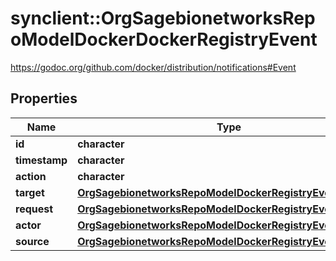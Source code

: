 # synclient::OrgSagebionetworksRepoModelDockerDockerRegistryEvent

https://godoc.org/github.com/docker/distribution/notifications#Event

## Properties
Name | Type | Description | Notes
------------ | ------------- | ------------- | -------------
**id** | **character** |  | [optional] 
**timestamp** | **character** |  | [optional] 
**action** | **character** |  | [optional] 
**target** | [**OrgSagebionetworksRepoModelDockerRegistryEventTarget**](org.sagebionetworks.repo.model.docker.RegistryEventTarget.md) |  | [optional] 
**request** | [**OrgSagebionetworksRepoModelDockerRegistryEventRequest**](org.sagebionetworks.repo.model.docker.RegistryEventRequest.md) |  | [optional] 
**actor** | [**OrgSagebionetworksRepoModelDockerRegistryEventActor**](org.sagebionetworks.repo.model.docker.RegistryEventActor.md) |  | [optional] 
**source** | [**OrgSagebionetworksRepoModelDockerRegistryEventSource**](org.sagebionetworks.repo.model.docker.RegistryEventSource.md) |  | [optional] 


